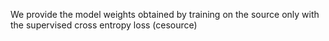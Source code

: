 We provide the model weights obtained by training on the source only with the supervised cross entropy loss (cesource)
